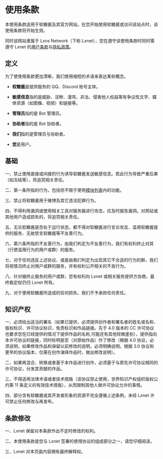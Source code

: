 # 使用条款

本使用条款适用于软糖酱及其官方网站。在您开始使用软糖酱或访问该站点时，该使用条款将开始生效。

同时该网站隶属于 Lxns Network（下称 Lxnet），您在遵守该使用条款时同时需遵守 Lxnet 的[用户条款](https://blog.lxns.org/terms-of-use)与[隐私政策](https://blog.lxns.org/privacy-policy)。

## 定义

为了使使用条款更加清晰，我们使用缩短的术语来表达某些概念。

- **软糖酱**是提供服务的 QQ、Discord 账号主体。

- **敏感信息**指的是威胁、淫秽、漫骂、非法、侵害他人权益等有争议性文字、媒体资源（如图像、视频）和链接等。

- **管理员**指的是 Bot 管理员。

- **协助者**指的是 Bot 协助者。

- **我们**指的是管理员与协助者。

- **您**是用户。

## 基础

一、禁止使用直接或间接的行为诱导软糖酱发送敏感信息。若此行为导致严重后果（如冻结等），将追究相关责任。

二、第一条所指的行为，包括但不限于使用[模块列表](/module/)内的功能。

三、禁止将软糖酱用于赌博及其它违法犯罪行为。

四、不得利用漏洞或使用相关工具对服务器进行攻击，应及时报告漏洞。对网站或其他用户造成损失的，将追究相关责任。

五、无论软糖酱是否处于运行状态，都不得对软糖酱进行言论攻击、滥用软糖酱提供的服务、无故禁言软糖酱等不友善行为。

六、第六条所指的不友善行为，由我们判定为不友善行为，我们有权利终止对其（行使滥用行为的用户或群）的服务。

七、对于任何违反上述协议、或是由我们判定为出现其它不合适的行为的群，我们将视情况终止对用户或群的服务，并有权利公开相关的不良行为。

八、针对被终止服务的用户或群，您有权利向 Lxnet 或相关服务提供方协商，最终裁定权仍归 Lxnet 所有。

九、对于使用软糖酱所造成的任何损失，我们不予承担任何责任。

## 知识产权

一、必须给出适当的署名（如果已提供，必须提供创作者和署名者的姓名或名称、版权标识、许可协议标识、免责标识和作品链接。先于 4.0 版本的 CC 许可协议也要求您在已经提供的情况下提供作品的名称,可能还有其他轻微差别），提供指向本许可协议的链接，同时标明是否（对原始作品）作了修改（根据 4.0 协议，必须说明，如果修改作品和保留以前修改的说明，必须明确说明。根据 3.0 协议和更早的协议版本，仅需在创作演绎作品时，做出修改说明）。

二、如果再混合、转换或者基于本作品进行创作，必须基于与原先许可协议相同的许可协议，分发其贡献的作品。

三、不得适用法律术语或者技术措施（该协议禁止使用，世界知识产权组织版权公约第 11 条定义的有效技术措施），从而限制其他人做许可协议允许的事情。

四、部分含有软糖酱或其开发者形象的资源不完全遵循上述条例，未经 Lxnet 许可禁止任何修改与再发布。

## 条款修改

一、Lxnet 保留对本条款作出不定时修改的权利。

二、本使用条款是您与 Lxnet 签署的使用协议的组成部分之一，请您仔细阅读。

三、Lxnet 对本页面内容拥有最终解释权。